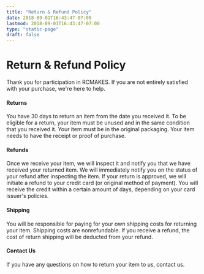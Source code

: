 ```yaml
---
title: "Return & Refund Policy"
date: 2018-09-01T16:43:47-07:00
lastmod: 2018-09-01T16:43:47-07:00
type: "static-page"
draft: false
---
```


# Return & Refund Policy

Thank you for participation in RCMAKES. If you are not entirely satisfied with your purchase, we're here to help.

#### Returns

You have 30 days to return an item from the date you received it. To be eligible for a return, your item must be unused and in the same condition that you received it. Your item must be in the original packaging. Your item needs to have the receipt or proof of purchase.

#### Refunds

Once we receive your item, we will inspect it and notify you that we have received your returned item. We will immediately notify you on the status of your refund after inspecting the item. If your return is approved, we will initiate a refund to your credit card (or original method of payment). You will receive the credit within a certain amount of days, depending on your card issuer's policies.

#### Shipping

You will be responsible for paying for your own shipping costs for returning your item. Shipping costs are nonrefundable. If you receive a refund, the cost of return shipping will be deducted from your refund.

#### Contact Us

If you have any questions on how to return your item to us, contact us.